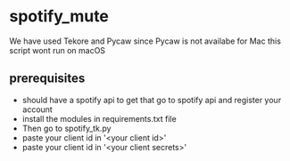 # spotify_mute
We have used Tekore and Pycaw since Pycaw is not availabe for Mac this script wont run  on macOS

## prerequisites
* should have a spotify api to get that go to spotify api and register your account
* install the modules in requirements.txt file
* Then go to spotify_tk.py
* paste your client id in \'\<your client id\>\'
* paste your client id in \'\<your client secrets\>\'

